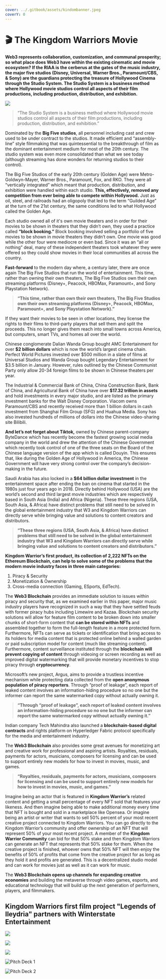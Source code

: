 ```yaml
---
cover: ../.gitbook/assets/kindombanner.jpeg
coverY: 0
---
```


# 🎬 The Kingdom Warriors Movie

**Web3 represents collaboration, customization, and communal prosperity; so what place does Web3 have within the existing cinematic and movie ecosystem? If the RIAA is the cerberus at the gates of the music industry, the major five studios (Disney, Universal, Warner Bros., Paramount/CBS, & Sony) are the guardians protecting the treasure of Hollywood Cinema through the Studio System. The Studio System is a business method where Hollywood movie studios control all aspects of their film productions, including production, distribution, and exhibition.**

![](<../.gitbook/assets/Screen Shot 2022-07-06 at 8.46.05 PM.png>)

> “The Studio System is a business method where Hollywood movie studios control all aspects of their film productions, including production, distribution, and exhibition.”

Dominated by the **Big Five studios**, all personnel including cast and crew used to be under contract to the studios. It made efficient and “assembly-line” style filmmaking that was quintessential to the breakthrough of film as the dominant entertainment medium for most of the 20th century. The studio system was even more consolidated than what we see today (although streaming has done wonders for returning studios to their control).

The Big Five Studios of the early 20th century (Golden Age) were Metro-Goldwyn-Mayer, Warner Bros., Paramount, Fox, and RKO. They were all “vertically integrated” which meant that production, distribution, and exhibition were handled within each studio. **This, effectively, removed any competition from ever being able to compete within Hollywood.** Just as oil, steel, and railroads had an oligopoly that led to the term “Guilded Age” at the turn of the 21st century, the same conditions led to what Hollywood called the Golden Age.

Each studio owned all of it's own movie theaters and in order for their movies to be shown in theaters that they didn’t own, they used a practice called **“block booking.”** Block booking involved selling a portfolio of five movies to be shown in movie theaters they didn’t own. One movie was good while the other four were mediocre or even bad. Since it was an “all or nothing” deal, many of these independent theaters took whatever they were offered so they could show movies in their local communities all across the country.

**Fast-forward** to the modern day where, a century later, there are once again The Big Five Studios that run the world of entertainment. This time, rather than owning their own theaters, The Big Five Studios own their own streaming platforms (Disney+, Peacock, HBOMax, Paramount+, and Sony Playstation Network).

> **“This time, rather than own their own theaters, The Big Five Studios own their own streaming platforms (Disney+, Peacock, HBOMax, Paramount+, and Sony Playstation Network).”**

If they want their movies to be seen in other locations, they license the rights to their films to third-party players that sell them and split the proceeds. This no longer gives them reach into small towns across America, but computers, smart TVs, and homes all over the world.

Chinese conglomerate Dalian Wanda Group bought AMC Entertainment for over **$2 billion dollars** which is now the world’s largest cinema chain. Perfect World Pictures invested over $500 million in a slate of films at Universal Studios and Wanda Group bought Legendary Entertainment for $3.5 billion in January. However, rules outlined by the Chinese Communist Party only allow 20-34 foreign films to be shown in Chinese theaters per year.&#x20;

The Industrial & Commercial Bank of China, China Construction Bank, Bank of China, and Agricultural Bank of China have over **$17.32 trillion in assets** and hold investments in every major studio, and are listed as the primary investment banks for the Walt Disney Corporation. Viacom owns Paramount/CBS and recently received more than 1 billion dollars in cash investment from Shanghai Film Group (SFG) and Huahua Media. Sony has also invested hundreds of millions of dollars into the Chinese video-sharing site Bilibili.

**And let’s not forget about Tiktok,** owned by Chinese parent-company ByteDance which has recently become the fastest growing social media company in the world and drew the attention of the Chinese Government which recently took control of one of the three seats on the Board of the Chinese language version of the app which is called Douyin. This ensures that, like during the Golden Age of Hollywood in America, the Chinese Government will have very strong control over the company’s decision-making in the future.

Saudi Arabia has also locked in a **$64 billion dollar investment** in the entertainment space after ending the ban on cinema that started in the 1980s just four years ago in 2018. Directly behind Hollywood (USA) are the world’s second and third largest movie industries which are respectively based in South Asia (India) and Africa (Nigeria). These three regions (USA, South Asia, & Africa) have distinct problems that still need to be solved in the global entertainment industry that W3 and Kingdom Warriors can directly serve while bringing value and solutions to content creators and distributors.

> **“These three regions (USA, South Asia, & Africa) have distinct problems that still need to be solved in the global entertainment industry that W3 and Kingdom Warriors can directly serve while bringing value and solutions to content creators and distributors.”**

**Kingdom Warrior’s first product, its collection of 2,222 NFTs on the Ethereum Blockchain, can help to solve some of the problems that the modern movie industry faces in three main categories:**

1. Piracy & Security&#x20;
2. Monetization & Ownership&#x20;
3. Cross-media connection (Gaming, ESports, EdTech).

The **Web3 Blockchain** provides an immediate solution to issues within piracy and security that, as we examined earlier in this paper, major music industry players have recognized in such a way that they have settled feuds with former piracy hubs including Limewire and Kazaa. Blockchain security solutions will allow for feature film content to be broken down into smaller chunks of short-form content that **can be stored within NFTs** and assembled together to form the full-length feature in a more protected form. Furthermore, NFTs can serve as tickets or identification that bring access to its holders for media content that is protected online behind a walled garden or paid subscription model for content (much like streaming content). Furthermore, content surveillance instituted through the **blockchain will prevent copying of content** through videoing or screen recording as well as improved digital watermarking that will provide monetary incentives to stop piracy through **cryptocurrency**.&#x20;

Microsoft’s new project, Argus, aims to provide a trustless incentive mechanism while protecting data collected from the **open anonymous population of piracy reporters**. Through “proof of leakage”, each report of leaked content involves an information-hiding procedure so no one but the informer can report the same watermarked copy without actually owning it.

> **“Through “proof of leakage”, each report of leaked content involves an information-hiding procedure so no one but the informer can report the same watermarked copy without actually owning it.”**

Indian company Tech Mahindra also launched a **blockchain-based digital contracts** and rights platform on Hyperledger Fabric protocol specifically for the media and entertainment industry.

The **Web3 Blockchain** also provides some great avenues for monetizing art and creative work for professional and aspiring artists. Royalties, residuals, payments for actors, musicians, composers for licensing and can be used to support entirely new models for how to invest in movies, music, and games.

> **“Royalties, residuals, payments for actors, musicians, composers for licensing and can be used to support entirely new models for how to invest in movies, music, and games.”**

Imagine being an actor that is featured in **Kingdom Warrior’s** related content and getting a small percentage of every NFT sold that features your likeness. And then imagine being able to make additional money every time that NFT is bought and sold in a marketplace like Opensea. Or imagine being an artist or writer that wants to sell 50% percent of your most recent creative project connected to Kingdom Warriors. You can go directly to the Kingdom Warrior’s community and offer ownership of an NFT that will represent 50% of your most recent project. A member of the **Kingdom Warrior Community** can bid for that 50% stake and then Kingdom Warriors can generate an NFT that represents that 50% stake for them. When the creative project is finished, whoever owns that 50% NFT will then enjoy the benefits of 50% of profits that come from the creative project for as long as they hold it and profits are generated. This is a decentralized studio model and can work for movies just as well as it can work for music.

The **Web3 Blockchain opens up channels for expanding creative economies** and building the metaverse through video games, esports, and educational technology that will build up the next generation of performers, players, and filmmakers.

## Kingdom Warriors first film project "Legends of Ileydria" partners with Winterstate Entertainment

![](<../.gitbook/assets/Legends Of Ileydria.png>)

![](<../.gitbook/assets/Winterstate Team.png>)

![](../.gitbook/assets/Founders.png)

![Pitch Deck 1 ](../.gitbook/assets/A1F1E331-5819-4B40-881D-536312F8E15E.jpg)

![Pitch Deck 2 ](../.gitbook/assets/68E59202-5AD1-4E0D-A6A2-C0171826E574.jpg)

